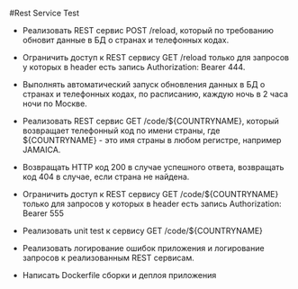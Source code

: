 
#Rest Service Test

 - Реализовать REST сервис POST /reload, который по требованию обновит данные в БД о странах и телефонных кодах.


 - Ограничить доступ к REST сервису GET /reload только для запросов у которых в header есть запись Authorization: Bearer 444.

 
 - Выполнять автоматический запуск обновления данных в БД о странах и телефонных кодах, по расписанию, каждую ночь в 2 часа ночи по Москве.


 - Реализовать REST сервис GET /code/${COUNTRYNAME}, который возвращает телефонный код по имени страны, где ${COUNTRYNAME} - это имя страны в любом регистре, например JAMAICA.

 
 - Возвращать HTTP код 200 в случае успешного ответа, возвращать код 404 в случае, если страна не найдена.

 
 - Ограничить доступ к REST сервису GET /code/${COUNTRYNAME} только для запросов у которых в header есть запись Authorization: Bearer 555

 
 - Реализовать unit test к сервису GET /code/${COUNTRYNAME}

 
 - Реализовать логирование ошибок приложения и логирование запросов к реализованным REST сервисам.

 
 - Написать Dockerfile сборки и деплоя приложения
